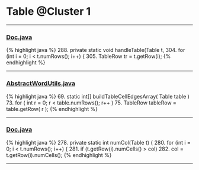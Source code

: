 # Table @Cluster 1

***

### [Doc.java](https://searchcode.com/codesearch/view/17642935/)
{% highlight java %}
288. private static void handleTable(Table t,
304.   for (int i = 0; i < t.numRows(); i++) {
305.     TableRow tr = t.getRow(i);
{% endhighlight %}

***

### [AbstractWordUtils.java](https://searchcode.com/codesearch/view/97383984/)
{% highlight java %}
69. static int[] buildTableCellEdgesArray( Table table )
73.     for ( int r = 0; r < table.numRows(); r++ )
75.         TableRow tableRow = table.getRow( r );
{% endhighlight %}

***

### [Doc.java](https://searchcode.com/codesearch/view/17642935/)
{% highlight java %}
278. private static int numCol(Table t) {
280. for (int i = 0; i < t.numRows(); i++) {
281.   if (t.getRow(i).numCells() > col)
282.     col = t.getRow(i).numCells();
{% endhighlight %}

***

